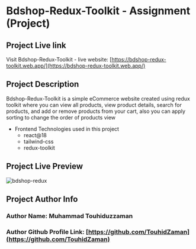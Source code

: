 # Bdshop-Redux-Toolkit - Assignment (Project)

## Project Live link

Visit Bdshop-Redux-Toolkit - live website: [https://bdshop-redux-toolkit.web.app/](https://bdshop-redux-toolkit.web.app/)

## Project Description

Bdshop-Redux-Toolkit is a simple eCommerce website created using redux toolkit where you can view all products, view product details, search for products, and add or remove products from your cart, also you can apply sorting to change the order of products view

-   Frontend Technologies used in this project
    -   react@18
    -   tailwind-css
    -   redux-toolkit

## Project Live Preview
![bdshop-redux](https://user-images.githubusercontent.com/58657283/210225127-08e2bc5e-c61e-45db-8edb-db6abc45f4af.jpeg)

## Project Author Info

### Author Name: Muhammad Touhiduzzaman

### Author Github Profile Link: [https://github.com/TouhidZaman](https://github.com/TouhidZaman)